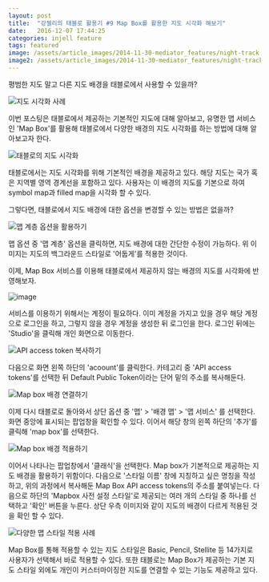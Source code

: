 ```yaml
---
layout: post
title:  "강젤리의 태블로 활용기 #9 Map Box를 활용한 지도 시각화 해보기"
date:   2016-12-07 17:44:25
categories: injell feature
tags: featured
image: /assets/article_images/2014-11-30-mediator_features/night-track.JPG
image2: /assets/article_images/2014-11-30-mediator_features/night-track-mobile.JPG
---
```


평범한 지도 말고 다른 지도 배경을 태블로에서 사용할 수 있을까?

![지도 시각화 사례](https://cloud.githubusercontent.com/assets/10662638/21036452/4a588bcc-be09-11e6-8778-ed1a793cc59a.png)

이번 포스팅은 태블로에서 제공하는 기본적인 지도에 대해 알아보고, 유명한 맵 서비스인 'Map Box'를 활용해 태블로에서 다양한 배경의 지도 시각화를 하는 방법에 대해 알아보고자 한다.

![태블로의 지도 시각화](https://cloud.githubusercontent.com/assets/10662638/21036555/03817190-be0a-11e6-8173-98db6b38566b.png)

태블로에서는 지도 시각화를 위해 기본적인 배경을 제공하고 있다. 해당 지도는 국가 혹은 지역별 영역 경계선을 포함하고 있다. 사용자는 이 배경의 지도를 기본으로 하여 symbol map과 filled map을 시각화 할 수 있다.

그렇다면, 태블로에서 지도 배경에 대한 옵션을 변경할 수 있는 방법은 없을까?

![맵 계층 옵션을 활용하기](https://cloud.githubusercontent.com/assets/10662638/21036648/d536053e-be0a-11e6-9146-845c099d03ed.png)

맵 옵션 중 '맵 계층' 옵션을 클릭하면, 지도 배경에 대한 간단한 수정이 가능하다. 위 이미지는 지도의 백그라운드 스타일로 '어둡게'를 적용한 것이다.

이제, Map Box 서비스를 이용해 태블로에서 제공하지 않는 배경의 지도를 시각화에 반영해보자.

![image](https://cloud.githubusercontent.com/assets/10662638/21036809/d874d99a-be0b-11e6-9de2-149258748ccc.png)

서비스를 이용하기 위해서는 계정이 필요하다. 이미 계정을 가지고 있을 경우 해당 계정으로 로그인을 하고, 그렇지 않을 경우 계정을 생성한 뒤 로그인을 한다. 로그인 뒤에는 'Studio'을 클릭해 개인 화면으로 이동한다.

![API access token 복사하기](https://cloud.githubusercontent.com/assets/10662638/21036856/3ad1850c-be0c-11e6-9b37-6c537d6d71a8.png)

다음으로 화면 왼쪽 하단의 'acoount'를 클릭한다. 카테고리 중 'API access tokens'를 선택한 뒤 Default Public Token이라는 단어 밑의 주소를 복사해둔다.

![Map box 배경 연결하기](https://cloud.githubusercontent.com/assets/10662638/21036945/0de337c4-be0d-11e6-8dde-1bbadea7601c.png)

이제 다시 태블로로 돌아와서 상단 옵션 중 '맵' > '배경 맵' > '맵 서비스' 를 선택한다. 화면 중앙에 표시되는 팝업창을 확인할 수 있다. 이어서 해당 창의 왼쪽 하단의 '추가'를 클릭해 'map box'를 선택한다.

![Map box 배경 적용하기](https://cloud.githubusercontent.com/assets/10662638/21037033/c0bea98c-be0d-11e6-8330-0dbc874da27e.png)

이어서 나타나는 팝업창에서 '클래식'을 선택한다. Map box가 기본적으로 제공하는 지도 배경을 활용하기 위함이다. 다음으로 '스타일 이름' 창에 지칭하고 싶은 명칭을 작성하고, 위의 과정에서 복사해둔 Map Box API access tokens의 주소를 붙여넣는다. 다음으로 하단의 'Mapbox 사전 설정 스타일'로 제공되는 여러 개의 스타일 중 하나를 선택하고 '확인' 버튼을 누른다. 상단 우측 이미지와 같이 지도의 배경이 다르게 적용된 것을 확인 할 수 있다.

![다양한 맵 스타일 적용 사례](https://cloud.githubusercontent.com/assets/10662638/21037158/d033e58e-be0e-11e6-8fb2-e41d118b9d4d.png)

Map Box를 통해 적용할 수 있는 지도 스타일은 Basic, Pencil, Stellite 등 14가지로 사용자가 선택해서 바로 적용할 수 있다. 또한 태블로는 Map Box가 제공하는 기본 지도 스타일 외에도 개인이 커스터마이징한 지도를 연결할 수 있는 기능도 제공하고 있다.
